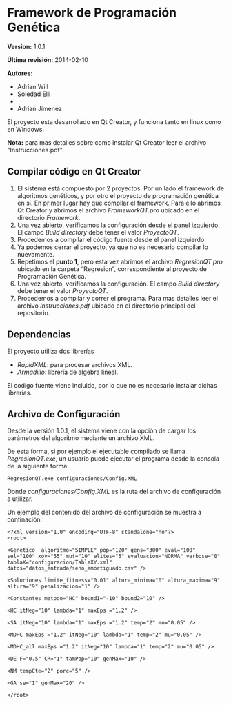 Framework de Programación Genética
==================================

**Version:** 1.0.1

**Última revisión:** 2014-02-10

**Autores:**
- Adrian Will
- Soledad Elli
- 
- Adrian Jimenez

El proyecto esta desarrollado en Qt Creator, y funciona tanto en linux como en Windows. 

**Nota:** para mas detalles sobre como instalar Qt Creator leer el archivo "Instrucciones.pdf".

Compilar código en Qt Creator
-----------------------------
1. El sistema está compuesto por 2 proyectos. Por un lado el framework de algoritmos genéticos, y por otro el proyecto de programación genética en sí. En primer lugar hay que compilar el framework. Para ello abrimos Qt Creator y abrimos el archivo *FrameworkQT.pro* ubicado en el directorio *Framework*.
2. Una vez abierto, verificamos la configuración desde el panel izquierdo. El campo *Build directory* debe tener el valor *ProyectoQT*.
3. Procedemos a compilar el código fuente desde el panel izquierdo.
4. Ya podemos cerrar el proyecto, ya que no es necesario compilar lo nuevamente.
5. Repetimos el **punto 1**, pero esta vez abrimos el archivo *RegresionQT.pro* ubicado en la carpeta “Regresion”, correspondiente al proyecto de Programación Genética.
6. Una vez abierto, verificamos la configuración. El campo *Build directory* debe tener el valor *ProyectoQT*.
7. Procedemos a compilar y correr el programa.
Para mas detalles leer el archivo *Instrucciones.pdf* ubicado en el directorio principal del repositorio.

Dependencias
------------

El proyecto utiliza dos librerías

* *RapidXML*: para procesar archivos XML.
* *Armadillo*: librería de algebra lineal.

El codigo fuente viene incluido, por lo que no es necesario instalar dichas librerias.

Archivo de Configuración
------------------------
Desde la versión 1.0.1, el sistema viene con la opción de cargar los parámetros del algoritmo mediante un archivo XML. 

De esta forma, si por ejemplo el ejecutable compilado se llama *RegresionQT.exe*, un usuario puede ejecutar el programa desde la consola de la siguiente forma:

    RegresionQT.exe configuraciones/Config.XML
    
Donde *configuraciones/Config.XML* es la ruta del archivo de configuración a utilizar.

Un ejemplo del contenido del archivo de configuración se muestra a continación:

    <?xml version="1.0" encoding="UTF-8" standalone="no"?>
    <root>

    <Genetico  algoritmo="SIMPLE" pop="120" gens="300" eval="100" sel="100" xov="55" mut="10" elites="5" evaluacion="NORMA" verbose="0"  tablaX="configuracion/TablaXY.xml" datos="datos_entrada/seno_amortiguado.csv" />
    
    <Soluciones limite_fitness="0.01" altura_minima="0" altura_maxima="9" altura="9" penalizacion="1" />
    
    <Constantes metodo="HC" bound1="-10" bound2="10" />
    
    <HC itNeg="10" lambda="1" maxEps ="1.2" />
    
    <SA itNeg="10" lambda="1" maxEps ="1.2" temp="2" mu="0.05" />
    
    <MDHC maxEps ="1.2" itNeg="10" lambda="1" temp="2" mu="0.05" />
    
    <MDHC_all maxEps ="1.2" itNeg="10" lambda="1" temp="2" mu="0.05" />
    
    <DE F="0.5" CR="1" tamPop="10" genMax="10" />
    
    <NM tempCte="2" porc="5" />
    
    <GA se="1" genMax="20" />
        
    </root>
